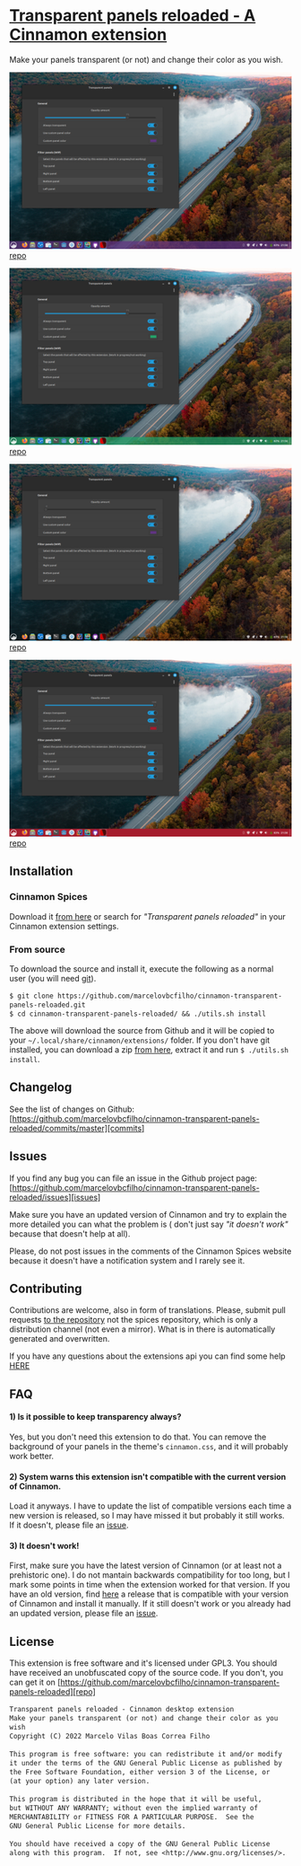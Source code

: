 # [Transparent panels reloaded - A Cinnamon extension][repo]

Make your panels transparent (or not) and change their color as you wish.

![screenshot_2022_12_28_21_58_03.png](screenshot_2022_12_28_21_58_03.png)[repo]

![screenshot.png](screenshot.png)[repo]

![screenshot_2022_12_28_21_58_18.png](screenshot_2022_12_28_21_58_18.png)[repo]

![screenshot_2022_12_28_21_58_28.png](screenshot_2022_12_28_21_58_28.png)[repo]

## Installation

### Cinnamon Spices

Download it [from here][spices] or search for _"Transparent panels reloaded"_ in your Cinnamon extension settings.

### From source

To download the source and install it, execute the following as a normal user (you will
need [git](https://git-scm.com/)).

``` shell
$ git clone https://github.com/marcelovbcfilho/cinnamon-transparent-panels-reloaded.git
$ cd cinnamon-transparent-panels-reloaded/ && ./utils.sh install
```

The above will download the source from Github and it will be copied to your `~/.local/share/cinnamon/extensions/`
folder. If you don't have git installed, you can download a
zip [from here](https://github.com/marcelovbcfilho/cinnamon-transparent-panels-reloaded/archive/master.zip), extract it
and run `$ ./utils.sh install`.

## Changelog

See the list of changes on
Github:  [https://github.com/marcelovbcfilho/cinnamon-transparent-panels-reloaded/commits/master][commits]

## Issues

If you find any bug you can file an issue in the Github project
page: [https://github.com/marcelovbcfilho/cinnamon-transparent-panels-reloaded/issues][issues]

Make sure you have an updated version of Cinnamon and try to explain the more detailed you can what the problem is (
don't just say _"it doesn't work"_ because that doesn't help at all).

Please, do not post issues in the comments of the Cinnamon Spices website because it doesn't have a notification system
and I rarely see it.

## Contributing

Contributions are welcome, also in form of translations. Please, submit pull requests [to the repository][repo] not the
spices repository, which is only a distribution channel (not even a mirror). What is in there is automatically generated
and overwritten.

If you have any questions about the extensions api you can find some help [HERE](https://github.com/linuxmint/Cinnamon/wiki/%5Bdevelopment%5D-extensions)

## FAQ

#### 1) Is it possible to keep transparency always?

Yes, but you don't need this extension to do that. You can remove the background of your panels in the
theme's `cinnamon.css`, and it will probably work better.

#### 2) System warns this extension isn't compatible with the current version of Cinnamon.

Load it anyways. I have to update the list of compatible versions each time a new version is released, so I may have
missed it but probably it still works. If it doesn't, please file an [issue][issues].

#### 3) It doesn't work!

First, make sure you have the latest version of Cinnamon (or at least not a prehistoric one). I do not mantain backwards
compatibility for too long, but I mark some points in time when the extension worked for that version. If you have an
old version, find [here][releases] a release that is compatible with your version of Cinnamon and install it manually.
If it still doesn't work or you already had an updated version, please file an [issue][issues].

## License

This extension is free software and it's licensed under GPL3.
You should have received an unobfuscated copy of the source code. If you don't, you can get it
on [https://github.com/marcelovbcfilho/cinnamon-transparent-panels-reloaded][repo]

```
Transparent panels reloaded - Cinnamon desktop extension
Make your panels transparent (or not) and change their color as you wish
Copyright (C) 2022 Marcelo Vilas Boas Correa Filho

This program is free software: you can redistribute it and/or modify
it under the terms of the GNU General Public License as published by
the Free Software Foundation, either version 3 of the License, or
(at your option) any later version.

This program is distributed in the hope that it will be useful,
but WITHOUT ANY WARRANTY; without even the implied warranty of
MERCHANTABILITY or FITNESS FOR A PARTICULAR PURPOSE.  See the
GNU General Public License for more details.

You should have received a copy of the GNU General Public License
along with this program.  If not, see <http://www.gnu.org/licenses/>.
```

[repo]: https://github.com/marcelovbcfilho/cinnamon-transparent-panels-reloaded

[commits]: https://github.com/marcelovbcfilho/cinnamon-transparent-panels-reloaded/commits/master

[issues]: https://github.com/marcelovbcfilho/cinnamon-transparent-panels-reloaded/issues

[releases]: https://github.com/marcelovbcfilho/cinnamon-transparent-panels-reloaded/releases

[spices]: https://cinnamon-spices.linuxmint.com/extensions/view/42
